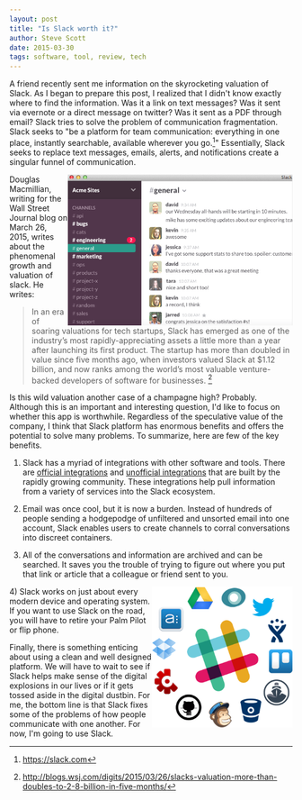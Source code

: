 ```yaml
---
layout: post
title: "Is Slack worth it?"
author: Steve Scott
date: 2015-03-30
tags: software, tool, review, tech
---
```


A friend recently sent me information on the skyrocketing valuation of Slack.  As I began to prepare this post, I realized that I didn't know exactly where to find the information. Was it a link on text messages?  Was it sent via evernote or a direct message on twitter?  Was it sent as a PDF through email?  Slack tries to solve the problem of communication fragmentation.  Slack seeks to "be a platform for team communication: everything in one place, instantly searchable, available wherever you go.[^slack2]"  Essentially, Slack seeks to replace text messages, emails, alerts, and notifications create a singular funnel of communication. 

<img src="/assets/img/slack-why.png" class="img-responsive" alt="Responsive image" width="400px" align="right"> 

Douglas Macmillian, writing for the Wall Street Journal blog on March 26, 2015, writes about the phenomenal growth and valuation of slack.  He writes:  

> In an era of soaring valuations for tech startups, Slack has emerged as one of the industry’s most rapidly-appreciating assets a little more than a year after launching its first product. The startup has more than doubled in value since five months ago, when investors valued Slack at $1.12 billion, and now ranks among the world’s most valuable venture-backed developers of software for businesses. [^slack]

Is this wild valuation another case of a champagne high? Probably.  Although this is an important and interesting question, I'd like to focus on whether this app is worthwhile.  Regardless of the speculative value of the company, I think that Slack platform has enormous benefits and offers the potential to solve many problems.  To summarize, here are few of the key benefits.

1) Slack has a myriad of integrations with other software and tools.  There are [official integrations](https://slack.com/integrations) and [unofficial integrations](https://api.slack.com/community) that are built by the rapidly growing community. These integrations help pull information from a variety of services into the Slack ecosystem. 

2) Email was once cool, but it is now a burden.  Instead of hundreds of people sending a hodgepodge of unfiltered and unsorted email into one account, Slack enables users to create channels to corral conversations into discreet containers. 

3) All of the conversations and information are archived and can be searched.  It saves you the trouble of trying to figure out where you put that link or article that a colleague or friend sent to you.
<img src="/assets/img/slack-integrations.png" class="img-responsive" alt="Responsive image" width="250px" align="right">  
4) Slack works on just about every modern device and operating system.  If you want to use Slack on the road, you will have to retire your Palm Pilot or flip phone.

Finally, there is something enticing about using a clean and well designed platform.  We will have to wait to see if Slack helps make sense of the digital explosions in our lives or if it gets tossed aside in the digital dustbin.  For me, the bottom line is that Slack fixes some of the problems of how people communicate with one another. For now, I'm going to use Slack.

[^slack2]: https://slack.com 
[^slack]: http://blogs.wsj.com/digits/2015/03/26/slacks-valuation-more-than-doubles-to-2-8-billion-in-five-months/